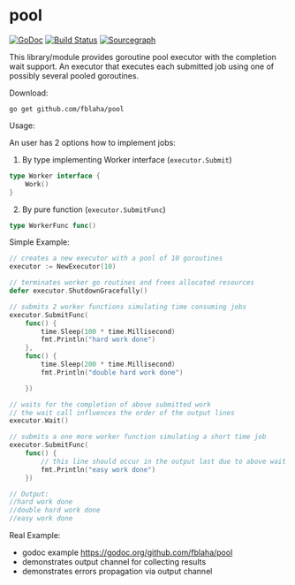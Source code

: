 # pool 
[![GoDoc](https://godoc.org/github.com/fblaha/pool?status.svg)](https://godoc.org/github.com/fblaha/pool)
[![Build Status](https://api.travis-ci.org/fblaha/pool.svg?branch=master)](https://api.travis-ci.org/fblaha/pool)
[![Sourcegraph](https://sourcegraph.com/github.com/fblaha/pool/-/badge.svg)](https://sourcegraph.com/github.com/fblaha/pool?badge)

This library/module provides goroutine pool executor with the completion wait support. 
An executor that executes each submitted job using one of possibly several pooled goroutines.

Download:
```shell
go get github.com/fblaha/pool
```

Usage:

An user has 2 options how to implement jobs:

1. By type implementing Worker interface (`executor.Submit`) 
```go
type Worker interface {
	Work()
}
```

2. By pure function (`executor.SubmitFunc`)
```go
type WorkerFunc func()
```

Simple Example:
```go
// creates a new executor with a pool of 10 goroutines
executor := NewExecutor(10)

// terminates worker go routines and frees allocated resources
defer executor.ShutdownGracefully()

// submits 2 worker functions simulating time consuming jobs
executor.SubmitFunc(
    func() {
        time.Sleep(100 * time.Millisecond)
        fmt.Println("hard work done")
    },
    func() {
        time.Sleep(200 * time.Millisecond)
        fmt.Println("double hard work done")

    })

// waits for the completion of above submitted work
// the wait call influences the order of the output lines
executor.Wait()

// submits a one more worker function simulating a short time job
executor.SubmitFunc(
    func() {
        // this line should occur in the output last due to above wait call
        fmt.Println("easy work done")
    })

// Output:
//hard work done
//double hard work done
//easy work done
```

Real Example:
 * godoc example https://godoc.org/github.com/fblaha/pool
 * demonstrates output channel for collecting results
 * demonstrates errors propagation via output channel
